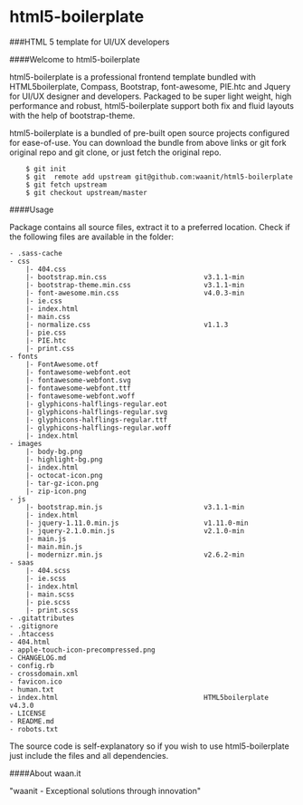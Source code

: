 html5-boilerplate
==================
###HTML 5 template for UI/UX developers

####Welcome to html5-boilerplate

html5-boilerplate is a professional frontend template bundled with HTML5boilerplate, Compass, Bootstrap, font-awesome, PIE.htc and Jquery for UI/UX designer and developers. Packaged to be super light weight, high performance and robust, html5-boilerplate support both fix and fluid layouts with the help of bootstrap-theme.

html5-boilerplate is a bundled of pre-built open source projects configured for ease-of-use. You can download the bundle from above links or git fork original repo and git clone, or just fetch the original repo.

````git
    $ git init
    $ git  remote add upstream git@github.com:waanit/html5-boilerplate
    $ git fetch upstream
    $ git checkout upstream/master
````


####Usage

Package contains all source files, extract it to a preferred location. Check if the following files are available in the folder:

````git
- .sass-cache
- css
    |- 404.css
    |- bootstrap.min.css                        v3.1.1-min
    |- bootstrap-theme.min.css                  v3.1.1-min
    |- font-awesome.min.css                     v4.0.3-min
    |- ie.css
    |- index.html
    |- main.css
    |- normalize.css                            v1.1.3
    |- pie.css
    |- PIE.htc
    |- print.css
- fonts
    |- FontAwesome.otf
    |- fontawesome-webfont.eot
    |- fontawesome-webfont.svg
    |- fontawesome-webfont.ttf
    |- fontawesome-webfont.woff
    |- glyphicons-halflings-regular.eot
    |- glyphicons-halflings-regular.svg
    |- glyphicons-halflings-regular.ttf
    |- glyphicons-halflings-regular.woff
    |- index.html
- images
    |- body-bg.png
    |- highlight-bg.png
    |- index.html
    |- octocat-icon.png
    |- tar-gz-icon.png
    |- zip-icon.png
- js
    |- bootstrap.min.js                         v3.1.1-min
    |- index.html
    |- jquery-1.11.0.min.js                     v1.11.0-min
    |- jquery-2.1.0.min.js                      v2.1.0-min
    |- main.js
    |- main.min.js
    |- modernizr.min.js                         v2.6.2-min
- saas
    |- 404.scss
    |- ie.scss
    |- index.html
    |- main.scss
    |- pie.scss
    |- print.scss
- .gitattributes
- .gitignore
- .htaccess
- 404.html
- apple-touch-icon-precompressed.png
- CHANGELOG.md
- config.rb
- crossdomain.xml
- favicon.ico
- human.txt
- index.html                                    HTML5boilerplate v4.3.0
- LICENSE
- README.md
- robots.txt
````

The source code is self-explanatory so if you wish to use html5-boilerplate just include the files and all dependencies.


####About waan.it

"waanit - Exceptional solutions through innovation"